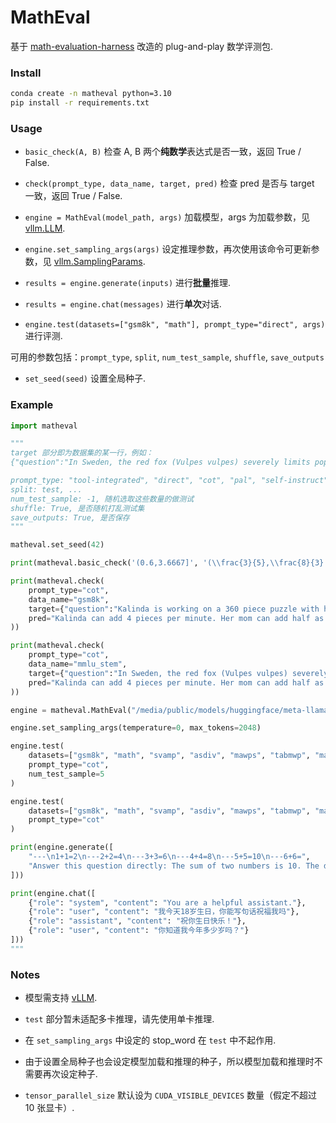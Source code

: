 # MathEval

基于 [math-evaluation-harness](https://github.com/ZubinGou/math-evaluation-harness/) 改造的 plug-and-play 数学评测包.

### Install

```bash
conda create -n matheval python=3.10
pip install -r requirements.txt
```

### Usage

- `basic_check(A, B)` 检查 A, B 两个**纯数学**表达式是否一致，返回 True / False.

- `check(prompt_type, data_name, target, pred)` 检查 pred 是否与 target 一致，返回 True / False.

- `engine = MathEval(model_path, args)` 加载模型，args 为加载参数，见 [vllm.LLM](https://docs.vllm.ai/en/latest/dev/offline_inference/llm.html#vllm.LLM).

- `engine.set_sampling_args(args)` 设定推理参数，再次使用该命令可更新参数，见 [vllm.SamplingParams](https://docs.vllm.ai/en/latest/dev/sampling_params.html#vllm.SamplingParams).

- `results = engine.generate(inputs)` 进行**批量**推理.

- `results = engine.chat(messages)` 进行**单次**对话.

- `engine.test(datasets=["gsm8k", "math"], prompt_type="direct", args)` 进行评测.

可用的参数包括：`prompt_type`, `split`, `num_test_sample`, `shuffle`, `save_outputs`

- `set_seed(seed)` 设置全局种子.

### Example

```python
import matheval

"""
target 部分即为数据集的某一行，例如：
{"question":"In Sweden, the red fox (Vulpes vulpes) severely limits populations of its prey, including hares. However, red fox populations are sometimes attacked by a fatal parasite, the mange mite. As mite population sizes increase at a given site, how are hare and fox populations most likely to respond at the same site? (Assume that hares have no major predators at this site other than foxes.)","type":"college_biology","choices":["Both fox and hare populations will decrease.","Both fox and hare populations will increase.","Fox populations will decrease and hare populations will increase.","Fox populations will increase and hare populations will decrease."],"answer":2}

prompt_type: "tool-integrated", "direct", "cot", "pal", "self-instruct", "self-instruct-boxed", "tora", "pal", "cot", "wizard_zs", "platypus_fs", "deepseek-math", "kpmath"
split: test, ...
num_test_sample: -1, 随机选取这些数量的做测试
shuffle: True, 是否随机打乱测试集
save_outputs: True, 是否保存
"""

matheval.set_seed(42)

print(matheval.basic_check('(0.6,3.6667]', '(\\frac{3}{5},\\frac{8}{3} + 1]'))

print(matheval.check(
    prompt_type="cot",
    data_name="gsm8k",
    target={"question":"Kalinda is working on a 360 piece puzzle with her mom. Kalinda can normally add 4 pieces per minute. Her mom can typically place half as many pieces per minute as Kalinda.  How many hours will it take them to complete this puzzle?","answer":"Her mom places 2 pieces per minute because 4 \/ 2 = <<4\/2=2>>2\nOn average they get in 6 pieces per minute because 4 + 2 = <<4+2=6>>6\nIt will take 60 minutes to complete the puzzle because 360 \/ 6 = <<360\/6=60>>60\nIt will take one hour because 60 \/ 60 = <<60\/60=1>>1\n#### 1","idx":228},
    pred="Kalinda can add 4 pieces per minute. Her mom can add half as many pieces per minute as Kalinda. So her mom can add 2 pieces per minute. 360 pieces divided by 4 is 90. 90 divided by 2 is 45. 45 minutes is 1 hour. The answer is 1 hour."
))

print(matheval.check(
    prompt_type="cot",
    data_name="mmlu_stem",
    target={"question":"In Sweden, the red fox (Vulpes vulpes) severely limits populations of its prey, including hares. However, red fox populations are sometimes attacked by a fatal parasite, the mange mite. As mite population sizes increase at a given site, how are hare and fox populations most likely to respond at the same site? (Assume that hares have no major predators at this site other than foxes.)","type":"college_biology","choices":["Both fox and hare populations will decrease.","Both fox and hare populations will increase.","Fox populations will decrease and hare populations will increase.","Fox populations will increase and hare populations will decrease."],"answer":2},
    pred="Kalinda can add 4 pieces per minute. Her mom can add half as many pieces per minute as Kalinda. So her mom can add 2 pieces per minute. 360 pieces divided by 4 is 90. 90 divided by 2 is 45. 45 minutes is 1 hour. The answer is 1 hour."
))

engine = matheval.MathEval("/media/public/models/huggingface/meta-llama/Llama-2-7b-hf", enforce_eager=False)

engine.set_sampling_args(temperature=0, max_tokens=2048)

engine.test(
    datasets=["gsm8k", "math", "svamp", "asdiv", "mawps", "tabmwp", "mathqa", "mmlu_stem", "sat_math"],
    prompt_type="cot",
    num_test_sample=5
)

engine.test(
    datasets=["gsm8k", "math", "svamp", "asdiv", "mawps", "tabmwp", "mathqa", "mmlu_stem", "sat_math"],
    prompt_type="cot"
)

print(engine.generate([
    "---\n1+1=2\n---2+2=4\n---3+3=6\n---4+4=8\n---5+5=10\n---6+6=",
    "Answer this question directly: The sum of two numbers is 10. The difference of the same two numbers is 4. What are the two numbers?"
]))

print(engine.chat([
    {"role": "system", "content": "You are a helpful assistant."},
    {"role": "user", "content": "我今天18岁生日，你能写句话祝福我吗"},
    {"role": "assistant", "content": "祝你生日快乐！"},
    {"role": "user", "content": "你知道我今年多少岁吗？"}
]))
"""
```

### Notes

- 模型需支持 [vLLM](https://github.com/vllm-project/vllm).

- `test` 部分暂未适配多卡推理，请先使用单卡推理.

- 在 `set_sampling_args` 中设定的 stop_word 在 `test` 中不起作用.

- 由于设置全局种子也会设定模型加载和推理的种子，所以模型加载和推理时不需要再次设定种子.

- `tensor_parallel_size` 默认设为 `CUDA_VISIBLE_DEVICES` 数量（假定不超过 10 张显卡）.
